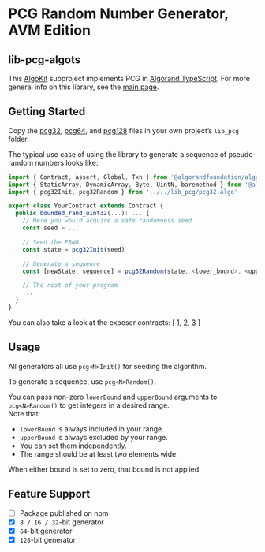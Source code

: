 # PCG Random Number Generator, AVM Edition

## lib-pcg-algots

This [AlgoKit](http://algokit.io) subproject implements PCG in [Algorand TypeScript](https://github.com/algorandfoundation/puya-ts).
For more general info on this library, see the [main page](../..).

## Getting Started

Copy the [pcg32](lib_pcg/pcg32.algo.ts), [pcg64](lib_pcg/pcg64.algo.ts), and [pcg128](lib_pcg/pcg128.algo.ts)
files in your own project’s `lib_pcg` folder.

The typical use case of using the library to generate a sequence of pseudo-random numbers looks like:

```typescript
import { Contract, assert, Global, Txn } from '@algorandfoundation/algorand-typescript'
import { StaticArray, DynamicArray, Byte, UintN, baremethod } from '@algorandfoundation/algorand-typescript/arc4'
import { pcg32Init, pcg32Random } from '../../lib_pcg/pcg32.algo'

export class YourContract extends Contract {
  public bounded_rand_uint32(...): ... {
    // Here you would acquire a safe randomness seed
    const seed = ...

    // Seed the PRNG
    const state = pcg32Init(seed)

    // Generate a sequence
    const [newState, sequence] = pcg32Random(state, <lower_bound>, <upper_bound>, <length>)

    // The rest of your program
    ...
  }
}
```

You can also take a look at the exposer contracts:
[
[1](./smart_contracts/lib_pcg32_exposer_algo_ts/contract.algo.ts),
[2](./smart_contracts/lib_pcg64_exposer_algo_ts/contract.algo.ts),
[3](./smart_contracts/lib_pcg128_exposer_algo_ts/contract.algo.ts)
]

## Usage

All generators all use `pcg<N>Init()` for seeding the algorithm.

To generate a sequence, use `pcg<N>Random()`.

You can pass non-zero `lowerBound` and `upperBound` arguments to `pcg<N>Random()` to get integers in a desired range.  
Note that:

- `lowerBound` is always included in your range.
- `upperBound` is always excluded by your range.
- You can set them independently.
- The range should be at least two elements wide.

When either bound is set to zero, that bound is not applied.

## Feature Support

- [ ] Package published on npm
- [x] `8 / 16 / 32`-bit generator
- [x] `64`-bit generator
- [x] `128`-bit generator
